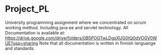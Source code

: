 # Project_PL
University programming assignment where we concentrated on scrum working method. 
Including java ee and servlet technology.
All Documentation is available at: https://drive.google.com/drive/folders/0B5POGTwLDgsXUG0tQ0dVOGV0WUE?usp=sharing
Note that all documentation is written in finnish languange and standards.
